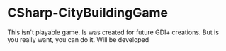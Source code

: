 # CSharp-CityBuildingGame
This isn't playable game. Is was created for future GDI+ creations. But is you really want, you can do it. Will be developed
